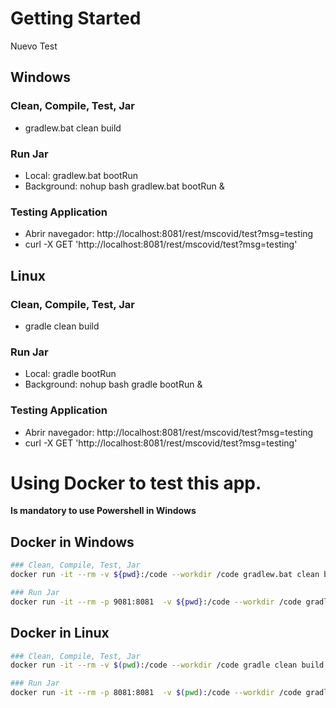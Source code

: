 # Getting Started

Nuevo Test

## Windows

### Clean, Compile, Test, Jar

- gradlew.bat clean build

### Run Jar

- Local: gradlew.bat bootRun
- Background: nohup bash gradlew.bat bootRun &

### Testing Application

- Abrir navegador: http://localhost:8081/rest/mscovid/test?msg=testing
- curl -X GET 'http://localhost:8081/rest/mscovid/test?msg=testing'

## Linux

### Clean, Compile, Test, Jar

- gradle clean build

### Run Jar

- Local: gradle bootRun
- Background: nohup bash gradle bootRun &

### Testing Application

- Abrir navegador: http://localhost:8081/rest/mscovid/test?msg=testing
- curl -X GET 'http://localhost:8081/rest/mscovid/test?msg=testing'

# Using Docker to test this app.

**Is mandatory to use Powershell in Windows**

## Docker in Windows

```bash
### Clean, Compile, Test, Jar
docker run -it --rm -v ${pwd}:/code --workdir /code gradlew.bat clean build

### Run Jar
docker run -it --rm -p 9081:8081  -v ${pwd}:/code --workdir /code gradlew.bat bootRun
```

## Docker in Linux

```bash
### Clean, Compile, Test, Jar
docker run -it --rm -v $(pwd):/code --workdir /code gradle clean build

### Run Jar
docker run -it --rm -p 8081:8081  -v $(pwd):/code --workdir /code gradle bootRun
```
